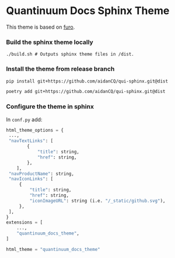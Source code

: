 # Quantinuum Docs Sphinx Theme

This theme is based on [furo](https://pradyunsg.me/furo/).

### Build the sphinx theme locally
```
./build.sh # Outputs sphinx theme files in /dist.
```

### Install the theme from release branch
```bash
pip install git+https://github.com/aidanCQ/qui-sphinx.git@dist
```
```bash
poetry add git+https://github.com/aidanCQ/qui-sphinx.git@dist
```

### Configure the theme in sphinx

In `conf.py` add:

```python
html_theme_options = {
 ...,
 "navTextLinks": [
        {
            "title": string,
            "href": string,
        },
    ],
 "navProductName": string,
 "navIconLinks": [
     {
         "title": string,
         "href": string,
         "iconImageURL": string (i.e. "/_static/github.svg"),
     },
 ],
}
extensions = [
    ...,
    "quantinuum_docs_theme",
]

html_theme = "quantinuum_docs_theme"
```
